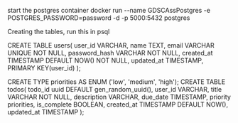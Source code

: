 start the postgres container
docker run --name GDSCAssPostgres -e POSTGRES_PASSWORD=password -d -p 5000:5432 postgres

Creating the tables, run this in psql

CREATE TABLE users(
  user_id VARCHAR,
  name TEXT,
  email VARCHAR UNIQUE NOT NULL,
  password_hash VARCHAR NOT NULL,
  created_at TIMESTAMP DEFAULT NOW() NOT NULL,
  updated_at TIMESTAMP,
  PRIMARY KEY(user_id)
);

CREATE TYPE priorities AS ENUM ('low', 'medium', 'high');
CREATE TABLE todos(
  todo_id uuid DEFAULT gen_random_uuid(),
  user_id VARCHAR,
  title VARCHAR NOT NULL,
  description VARCHAR,
  due_date TIMESTAMP,
  priority priorities,
  is_complete BOOLEAN,
  created_at TIMESTAMP DEFAULT NOW(),
  updated_at TIMESTAMP
);